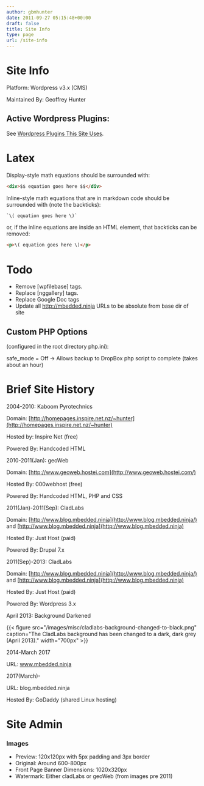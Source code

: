 ```yaml
---
author: gbmhunter
date: 2011-09-27 05:15:48+00:00
draft: false
title: Site Info
type: page
url: /site-info
---
```


# Site Info
Platform: Wordpress v3.x (CMS)  

Maintained By: Geoffrey Hunter  

## Active Wordpress Plugins:

See [Wordpress Plugins This Site Uses](http://blog.mbedded.ninja/programming/website-design/wordpress/wordpress-plugins-that-this-site-uses).

# Latex

Display-style math equations should be surrounded with:

```html
<div>$$ equation goes here $$</div>
```

Inline-style math equations that are in markdown code should be surrounded with (note the backticks):

```html
`\( equation goes here \)`
```

or, if the inline equations are inside an HTML element, that backticks can be removed:

```html
<p>\( equation goes here \)</p>
```

# Todo

* Remove [wpfilebase] tags.
* Replace [nggallery] tags.
* Replace Google Doc tags
* Update all http://mbedded.ninja URLs to be absolute from base dir of site

## Custom PHP Options

(configured in the root directory php.ini):

safe_mode = Off  -> Allows backup to DropBox php script to complete (takes about an hour)

# Brief Site History

2004-2010: Kaboom Pyrotechnics  

 Domain: [http://homepages.inspire.net.nz/~hunter](http://homepages.inspire.net.nz/~hunter)  

 Hosted by: Inspire Net (free)  

 Powered By: Handcoded HTML

2010-2011(Jan): geoWeb  

 Domain: [http://www.geoweb.hostei.com](http://www.geoweb.hostei.com/)  

 Hosted By: 000webhost (free)  

 Powered By: Handcoded HTML, PHP and CSS

2011(Jan)-2011(Sep): CladLabs  

 Domain: [http://www.blog.mbedded.ninja](http://www.blog.mbedded.ninja/) and [http://www.blog.mbedded.ninja](http://www.blog.mbedded.ninja)  

 Hosted By: Just Host (paid)  

 Powered By: Drupal 7.x

2011(Sep)-2013: CladLabs  

 Domain: [http://www.blog.mbedded.ninja](http://www.blog.mbedded.ninja/) and [http://www.blog.mbedded.ninja](http://www.blog.mbedded.ninja)  

 Hosted By: Just Host (paid)  

 Powered By: Wordpress 3.x

April 2013: Background Darkened

{{< figure src="/images/misc/cladlabs-background-changed-to-black.png" caption="The CladLabs background has been changed to a dark, dark grey (April 2013)."  width="700px" >}}


2014-March 2017  

URL: www.mbedded.ninja  

  
2017(March)-  

URL: blog.mbedded.ninja  

Hosted By: GoDaddy (shared Linux hosting)


# Site Admin

### Images

* Preview: 120x120px with 5px padding and 3px border
* Original: Around 600-800px
* Front Page Banner Dimensions: 1020x320px
* Watermark: Either cladLabs or geoWeb (from images pre 2011)
